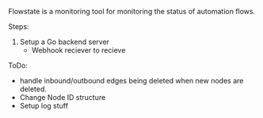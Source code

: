 Flowstate is a monitoring tool for monitoring the status of automation flows.


Steps:
1. Setup a Go backend server
    - Webhook reciever to recieve 


ToDo:
- handle inbound/outbound edges being deleted when new nodes are deleted.
- Change Node ID structure
- Setup log stuff
